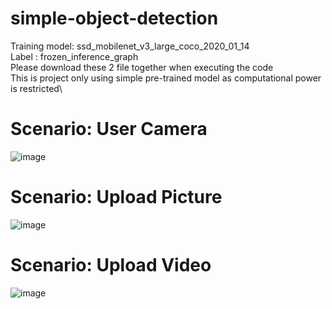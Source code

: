 # simple-object-detection
 Training model: ssd_mobilenet_v3_large_coco_2020_01_14 \
 Label : frozen_inference_graph\
 Please download these 2 file together when executing the code\
This is project only using simple pre-trained model as computational power is restricted\
# Scenario: User Camera
![image](https://github.com/user-attachments/assets/bb67cd35-ae2d-4ef4-a176-9ceaec0394e7)

# Scenario: Upload Picture
![image](https://github.com/user-attachments/assets/d842d86f-3bd4-4944-ac92-654ec17b4185)

# Scenario: Upload Video
![image](https://github.com/user-attachments/assets/eaee05c4-6888-4e9f-9213-0968b8828c19)

